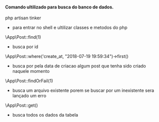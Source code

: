 #### Comando ultilizado para busca do banco de dados.

php artisan tinker
- para entrar no shell e ultilizar classes e metodos do php

\App\Post::find(1)
- busca por id

\App\Post::where('create_at, "2018-07-19 19:59:34")->first()
- busca por pela data de criacao algum post que tenha sido criado naquele momento

\App\Post::findOrFail(1)
- busca um arquivo existente porem se buscar por um inexistente sera lançado um erro

\App\Post::get()
- busca todos os dados da tabela


